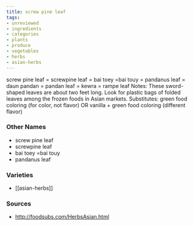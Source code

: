 ```yaml
---
title: screw pine leaf
tags:
- unreviewed
- ingredients
- categories
- plants
- produce
- vegetables
- herbs
- asian-herbs
---
```

screw pine leaf = screwpine leaf = bai toey =bai touy = pandanus leaf = daun pandan = pandan leaf = kewra = rampe leaf Notes: These sword-shaped leaves are about two feet long. Look for plastic bags of folded leaves among the frozen foods in Asian markets. Substitutes: green food coloring (for color, not flavor) OR vanilla + green food coloring (different flavor)

### Other Names

* screw pine leaf
* screwpine leaf
* bai toey =bai touy
* pandanus leaf

### Varieties

* [[asian-herbs]]

### Sources
* http://foodsubs.com/HerbsAsian.html
